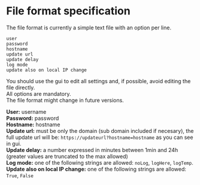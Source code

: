 # File format specification
The file format is currently a simple text file with an option per line.  

    user
    password
    hostname
    update url
    update delay
    log mode
    update also on local IP change
You should use the gui to edit all settings and, if possible, avoid editing the file directly.  
All options are mandatory.  
The file format might change in future versions.  

**User:** username  
**Password:** password  
**Hostname:** hostname  
**Update url:** must be only the domain (sub domain included if necesary), the full update url will be: `https://updateurl?hostname=hostname` as you can see in gui.  
**Update delay:** a number expressed in minutes between 1min and 24h (greater values are truncated to the max allowed)  
**Log mode:** one of the following strings are allowed: `noLog`, `logHere`, `logTemp`.  
**Update also on local IP change:** one of the following strings are allowed: `True`, `False`  